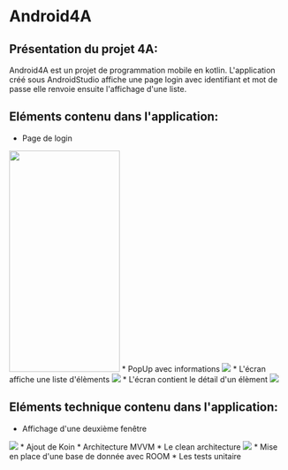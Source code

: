 # Android4A
## Présentation du projet 4A:

Android4A est un projet de programmation mobile en kotlin.
L'application créé sous AndroidStudio affiche une page login avec identifiant et mot de passe
elle renvoie ensuite l'affichage d'une liste.

## Eléments contenu dans l'application:
* Page de login
<image src="https://github.com/sunnycucumber/Android4A/blob/master/Screenshots/ReelPageLogin.PNG" width="200" height="400">
* PopUp avec informations
<image src="https://github.com/sunnycucumber/Android4A/blob/master/Screenshots/PopUpErreur.PNG">
* L'écran affiche une liste d'élèments
<image src="https://github.com/sunnycucumber/Android4A/blob/master/Screenshots/Listeitem.PNG, width">
* L'écran contient le détail d'un élèment
<image src="https://github.com/sunnycucumber/Android4A/blob/master/Screenshots/détail.PNG, width">

## Eléments technique contenu dans l'application:
* Affichage d'une deuxième fenêtre
<img src="https://github.com/sunnycucumber/Android4A/blob/master/Screenshots/Listitem.PNG">
* Ajout de Koin
* Architecture MVVM
* Le clean architecture
<image src="https://github.com/sunnycucumber/Android4A/blob/master/Screenshots/CleanArch.PNG">
* Mise en place d'une base de donnée avec ROOM
* Les tests unitaire



